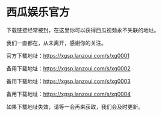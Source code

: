 # 西瓜娱乐官方
下载链接经常被封，在这里你可以获得西瓜视频永不失联的地址。

我们一直都在，从未离开，感谢你的关注。

官方下载地址：https://xgsp.lanzoui.com/s/xg0001

备用下载地址：https://xgsp.lanzoui.com/s/xg0002

备用下载地址：https://xgsp.lanzoui.com/s/xg0003

备用下载地址：https://xgsp.lanzoui.com/s/xg0004

如果下载地址失效，请等一会再来获取，我们会及时更新。
